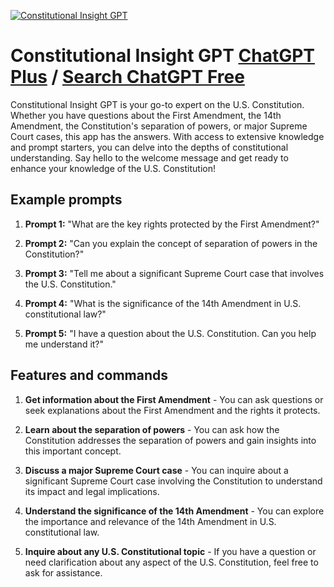 
[![Constitutional Insight GPT](https://files.oaiusercontent.com/file-txEoUZgTTY6TgMJlMx0bbG0e?se=2123-10-18T01%3A07%3A43Z&sp=r&sv=2021-08-06&sr=b&rscc=max-age%3D31536000%2C%20immutable&rscd=attachment%3B%20filename%3D1a60dc6c-0e2e-4fdd-88ea-347fc67caf85.png&sig=/lhJEZFxcBoTRn8lLz3l3gKd6zD6x5Y7U6dPCnhA4HA%3D)](https://chat.openai.com/g/g-acHYBnD8a-constitutional-insight-gpt)

# Constitutional Insight GPT [ChatGPT Plus](https://chat.openai.com/g/g-acHYBnD8a-constitutional-insight-gpt) / [Search ChatGPT Free](https://gptcall.net/index.html#/?search=Constitutional%20Insight%20GPT)

Constitutional Insight GPT is your go-to expert on the U.S. Constitution. Whether you have questions about the First Amendment, the 14th Amendment, the Constitution's separation of powers, or major Supreme Court cases, this app has the answers. With access to extensive knowledge and prompt starters, you can delve into the depths of constitutional understanding. Say hello to the welcome message and get ready to enhance your knowledge of the U.S. Constitution!

## Example prompts

1. **Prompt 1:** "What are the key rights protected by the First Amendment?"

2. **Prompt 2:** "Can you explain the concept of separation of powers in the Constitution?"

3. **Prompt 3:** "Tell me about a significant Supreme Court case that involves the U.S. Constitution."

4. **Prompt 4:** "What is the significance of the 14th Amendment in U.S. constitutional law?"

5. **Prompt 5:** "I have a question about the U.S. Constitution. Can you help me understand it?"

## Features and commands

1. **Get information about the First Amendment** - You can ask questions or seek explanations about the First Amendment and the rights it protects.

2. **Learn about the separation of powers** - You can ask how the Constitution addresses the separation of powers and gain insights into this important concept.

3. **Discuss a major Supreme Court case** - You can inquire about a significant Supreme Court case involving the Constitution to understand its impact and legal implications.

4. **Understand the significance of the 14th Amendment** - You can explore the importance and relevance of the 14th Amendment in U.S. constitutional law.

5. **Inquire about any U.S. Constitutional topic** - If you have a question or need clarification about any aspect of the U.S. Constitution, feel free to ask for assistance.


